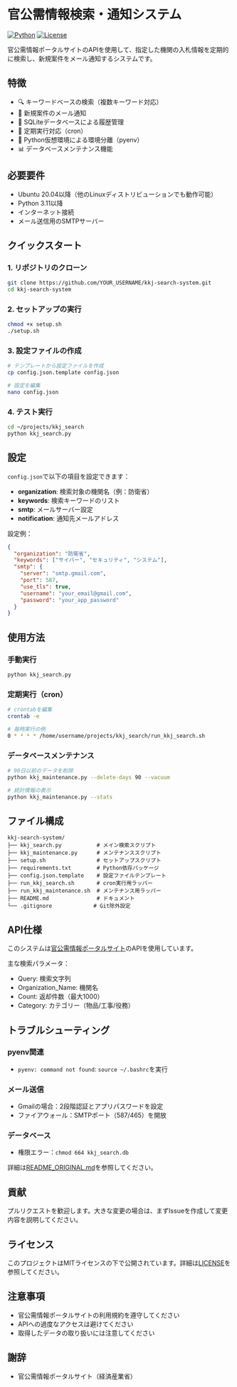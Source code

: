 # 官公需情報検索・通知システム

[![Python](https://img.shields.io/badge/Python-3.11-blue.svg)](https://www.python.org/)
[![License](https://img.shields.io/badge/License-MIT-green.svg)](LICENSE)

官公需情報ポータルサイトのAPIを使用して、指定した機関の入札情報を定期的に検索し、新規案件をメール通知するシステムです。

## 特徴

- 🔍 キーワードベースの検索（複数キーワード対応）
- 📧 新規案件のメール通知
- 💾 SQLiteデータベースによる履歴管理
- 🔄 定期実行対応（cron）
- 🐍 Python仮想環境による環境分離（pyenv）
- 📊 データベースメンテナンス機能

## 必要要件

- Ubuntu 20.04以降（他のLinuxディストリビューションでも動作可能）
- Python 3.11以降
- インターネット接続
- メール送信用のSMTPサーバー

## クイックスタート

### 1. リポジトリのクローン

```bash
git clone https://github.com/YOUR_USERNAME/kkj-search-system.git
cd kkj-search-system
```

### 2. セットアップの実行

```bash
chmod +x setup.sh
./setup.sh
```

### 3. 設定ファイルの作成

```bash
# テンプレートから設定ファイルを作成
cp config.json.template config.json

# 設定を編集
nano config.json
```

### 4. テスト実行

```bash
cd ~/projects/kkj_search
python kkj_search.py
```

## 設定

`config.json`で以下の項目を設定できます：

- **organization**: 検索対象の機関名（例：防衛省）
- **keywords**: 検索キーワードのリスト
- **smtp**: メールサーバー設定
- **notification**: 通知先メールアドレス

設定例：
```json
{
  "organization": "防衛省",
  "keywords": ["サイバー", "セキュリティ", "システム"],
  "smtp": {
    "server": "smtp.gmail.com",
    "port": 587,
    "use_tls": true,
    "username": "your_email@gmail.com",
    "password": "your_app_password"
  }
}
```

## 使用方法

### 手動実行

```bash
python kkj_search.py
```

### 定期実行（cron）

```bash
# crontabを編集
crontab -e

# 毎時実行の例
0 * * * * /home/username/projects/kkj_search/run_kkj_search.sh
```

### データベースメンテナンス

```bash
# 90日以前のデータを削除
python kkj_maintenance.py --delete-days 90 --vacuum

# 統計情報の表示
python kkj_maintenance.py --stats
```

## ファイル構成

```
kkj-search-system/
├── kkj_search.py           # メイン検索スクリプト
├── kkj_maintenance.py      # メンテナンススクリプト
├── setup.sh                # セットアップスクリプト
├── requirements.txt        # Python依存パッケージ
├── config.json.template    # 設定ファイルテンプレート
├── run_kkj_search.sh       # cron実行用ラッパー
├── run_kkj_maintenance.sh  # メンテナンス用ラッパー
├── README.md               # ドキュメント
└── .gitignore             # Git除外設定
```

## API仕様

このシステムは[官公需情報ポータルサイト](http://www.kkj.go.jp/)のAPIを使用しています。

主な検索パラメータ：
- Query: 検索文字列
- Organization_Name: 機関名
- Count: 返却件数（最大1000）
- Category: カテゴリー（物品/工事/役務）

## トラブルシューティング

### pyenv関連
- `pyenv: command not found`: `source ~/.bashrc`を実行

### メール送信
- Gmailの場合：2段階認証とアプリパスワードを設定
- ファイアウォール：SMTPポート（587/465）を開放

### データベース
- 権限エラー：`chmod 664 kkj_search.db`

詳細は[README_ORIGINAL.md](README_ORIGINAL.md)を参照してください。

## 貢献

プルリクエストを歓迎します。大きな変更の場合は、まずIssueを作成して変更内容を説明してください。

## ライセンス

このプロジェクトはMITライセンスの下で公開されています。詳細は[LICENSE](LICENSE)を参照してください。

## 注意事項

- 官公需情報ポータルサイトの利用規約を遵守してください
- APIへの過度なアクセスは避けてください
- 取得したデータの取り扱いには注意してください

## 謝辞

- 官公需情報ポータルサイト（経済産業省）